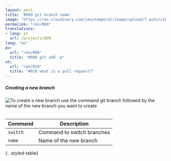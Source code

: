 ```yaml
---
layout: post
title: '#009 git branch name'
image: "https://res.cloudinary.com/jesstemporal/image/upload/f_auto/v1642878594/gitfichas/en/009/thumbnail_vrtjei.jpg"
permalink: "/en/009"
translations:
- lang: pt
  url: /projects/009
lang: "en"
pv:
  url: "/en/008"
  title: "#008 git add -p"
nt:
  url: "/en/010"
  title: "#010 what is a pull request?"
---
```

##### Creating a new branch

<img alt="To create a new branch use the command git branch followed by the name of the new branch you want to create" src="https://res.cloudinary.com/jesstemporal/image/upload/v1642878595/gitfichas/en/009/full_c0zmho.jpg"><br><br>

| Command | Description |
|---------|-------------|
| `switch` | Command to switch branches |
| `name` | Name of the new branch |
{: .styled-table}